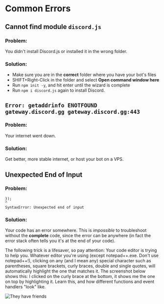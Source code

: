 # Common Errors

## Cannot find module `discord.js`

### Problem:

You didn't install Discord.js or installed it in the wrong folder.

### Solution:

* Make sure you are in the **correct** folder where you have your bot's files
* SHIFT+Right-Click in the folder and select **Open command window here**
* Run `npm init -y`, and hit enter until the wizard is complete
* Run `npm i discord.js` again to install Discord.

## `Error: getaddrinfo ENOTFOUND gateway.discord.gg gateway.discord.gg:443`

### Problem:

Your internet went down.

### Solution:

Get better, more stable internet, or host your bot on a VPS.

## Unexpected End of Input

### Problem:

```text
});
^
SyntaxError: Unexpected end of input
```

### Solution:

Your code has an error somewhere. This is _impossible_ to troubleshoot without the **complete** code, since the error can be anywhere \(in fact the error stack often tells you it's at the end of your code\).

The following trick is a lifesaver, so pay attention: Your code editor is trying to help you. Whatever editor you're using \(except notepad++.exe. Don't use notepad++!\), clicking on any \(and I mean any\) special character such as parentheses, square brackets, curly braces, double and single quotes, will automatically highlight the one that matches it. The screenshot below shows this: I clicked on the curly brace at the bottom, it shows me the one on top by highlighting it. Learn this, and how different functions and event handlers "look" like.

![They have friends](https://i.imgur.com/x1T55kY.png)